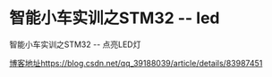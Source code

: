 # 智能小车实训之STM32 -- led

智能小车实训之STM32 -- 点亮LED灯

[博客地址https://blog.csdn.net/qq_39188039/article/details/83987451][1]


  [1]: https://blog.csdn.net/qq_39188039/article/details/83987451
